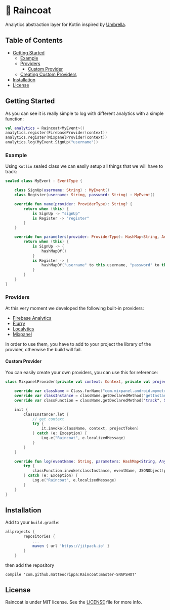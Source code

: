 # 🧥 Raincoat
Analytics abstraction layer for Kotlin inspired by [Umbrella](https://github.com/devxoul/Umbrella).

## Table of Contents

* [Getting Started](#getting-started)
    * [Example](#example)
    * [Providers](#providers)
        * [Custom Provider](#custom-provider)
    * [Creating Custom Providers](#creating-custom-providers)
* [Installation](#installation)
* [License](#license)

## Getting Started

As you can see it is really simple to log with different analytics with a simple function:

```kotlin
val analytics = Raincoat<MyEvent>()
analytics.register(FirebaseProvider(context))
analytics.register(MixpanelProvider(context))
analytics.log(MyEvent.SignUp("username"))
```

### Example

Using `Kotlin` sealed class we can easily setup all things that we will have to track:

```kotlin
sealed class MyEvent : EventType {

    class SignUp(username: String) : MyEvent()
    class Register(username: String, password: String) : MyEvent()

    override fun name(provider: ProviderType): String? {
        return when (this) {
            is SignUp -> "signUp"
            is Register -> "register"
        }
    }

    override fun parameters(provider: ProviderType): HashMap<String, Any>? {
        return when (this) {
            is SignUp -> {
                hashMapOf()
            }
            is Register -> {
                hashMapOf("username" to this.username, "password" to this.password))
            }
        }
    }
}
```

### Providers
At this very moment we developed the following built-in providers:

- [Firebase Analytics](https://firebase.google.com/docs/analytics/android/start/)
- [Flurry](https://developer.yahoo.com/flurry/docs/analytics/gettingstarted/android/)
- [Localytics](https://docs.localytics.com/dev/android.html#standard-event-logged-out-android)
- [Mixpanel](https://mixpanel.com/help/reference/android)


In order to use them, you have to add to your project the library of the provider, otherwise the build will fail.

#### Custom Provider
You can easily create your own providers, you can use this for reference:

```kotlin
class MixpanelProvider(private val context: Context, private val projectToken: String) : ProviderType {

    override var className = Class.forName("com.mixpanel.android.mpmetrics.MixpanelAPI")
    override var classInstance = className.getDeclaredMethod("getInstance", Context::class.java, String::class.java)
    override var classFunction = className.getDeclaredMethod("track", String::class.java, JSONObject::class.java)

    init {
        classInstance?.let {
            // get context
            try {
                it.invoke(className, context, projectToken)
            } catch (e: Exception) {
                Log.e("Raincoat", e.localizedMessage)
            }
        }
    }

    override fun log(eventName: String, parameters: HashMap<String, Any>?) {
        try {
            classFunction.invoke(classInstance, eventName, JSONObject(parameters))
        } catch (e: Exception) {
            Log.e("Raincoat", e.localizedMessage)
        }
    }
}
```

## Installation

Add to your `build.gradle`:

```gradle
allprojects {
		repositories {
			...
			maven { url 'https://jitpack.io' }
		}
	}
```

then add the repository

```aidl
compile 'com.github.matteocrippa:Raincoat:master-SNAPSHOT'
```

## License
Raincoat is under MIT license. See the [LICENSE](LICENSE) file for more info.